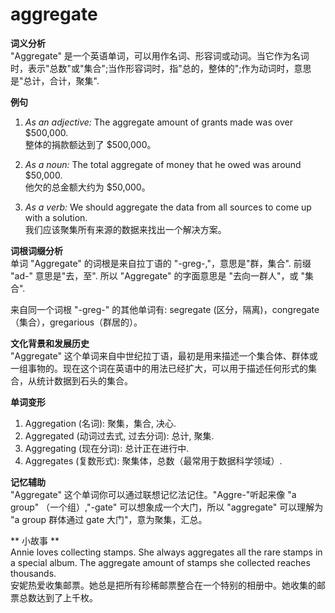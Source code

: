 # aggregate

**词义分析**  
"Aggregate" 是一个英语单词，可以用作名词、形容词或动词。当它作为名词时，表示"总数"或"集合";当作形容词时，指"总的，整体的";作为动词时，意思是"总计，合计，聚集".

  

**例句**

  

1.  _As an adjective:_ The aggregate amount of grants made was over $500,000.  
    整体的捐款额达到了 $500,000。
    
      
    
2.  _As a noun:_ The total aggregate of money that he owed was around $50,000.  
    他欠的总金额大约为 $50,000。
    
      
    
3.  _As a verb:_ We should aggregate the data from all sources to come up with a solution.  
    我们应该聚集所有来源的数据来找出一个解决方案。
    
      
    

  

**词根词缀分析**  
单词 "Aggregate" 的词根是来自拉丁语的 "-greg-,"，意思是"群，集合". 前缀 "ad-" 意思是"去，至". 所以 "Aggregate" 的字面意思是 "去向一群人"，或 "集合".

  

来自同一个词根 "-greg-" 的其他单词有: segregate (区分，隔离)，congregate（集合），gregarious（群居的）。

  

**文化背景和发展历史**  
"Aggregate" 这个单词来自中世纪拉丁语，最初是用来描述一个集合体、群体或一组事物的。现在这个词在英语中的用法已经扩大，可以用于描述任何形式的集合，从统计数据到石头的集合。

  

**单词变形**

  

1.  Aggregation (名词): 聚集，集合, 决心.
2.  Aggregated (动词过去式, 过去分词): 总计, 聚集.
3.  Aggregating (现在分词): 总计正在进行中.
4.  Aggregates (复数形式): 聚集体，总数（最常用于数据科学领域）.

  

**记忆辅助**  
"Aggregate" 这个单词你可以通过联想记忆法记住。"Aggre-"听起来像 "a group" （一个组）,"-gate" 可以想象成一个大门，所以 "aggregate" 可以理解为 "a group 群体通过 gate 大门"，意为聚集，汇总。

  

\*\* 小故事 \*\*  
Annie loves collecting stamps. She always aggregates all the rare stamps in a special album. The aggregate amount of stamps she collected reaches thousands.  
安妮热爱收集邮票。她总是把所有珍稀邮票整合在一个特别的相册中。她收集的邮票总数达到了上千枚。

